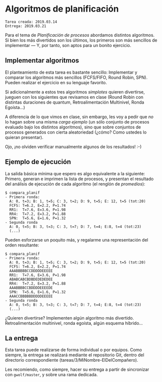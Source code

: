 # Algoritmos de planificación

	Tarea creada: 2019.03.14
	Entrega: 2019.03.21

Para el tema de *Planificación de procesos* abordamos distintos
algoritmos. Si bien los más divertidos son los últimos, los primeros
son más sencillos de implementar — Y, por tanto, son aptos para un
bonito ejercicio.

## Implementar algoritmos

El planteamiento de esta tarea es bastante sencillo: Implementar y
comparar los algoritmos más sencillos (FCFS/FIFO, Round Robin,
SPN). Pueden realizar el ejercicio en su lenguaje favorito.

Si adicionalmente a estos tres algoritmos *simplotes* quieren
divertirse, jueguen con los siguientes que revisamos en clase (Round
Robin con distintas duraciones de quantum, Retroalimentación
Multinivel, Ronda Egoísta...)

A diferencia de lo que vimos en clase, sin embargo, les voy a pedir
que *no* lo hagan sobre una misma *carga ejemplo* (un sólo conjunto de
procesos evaluado bajo los distintos algoritmos), sino que sobre
conjuntos de procesos generados con cierta aleatoriedad (¿cómo? Como
ustedes lo quieran presentar).

Ojo, ¡no olviden verificar manualmente algunos de los resultados! :-)

## Ejemplo de ejecución

La salida básica mínima que espero es algo equivalente a la siguiente:
Primero, generan e imprimen la lista de procesos, y presentan el
resultado del análisis de ejecución de cada algoritmo (el renglón de
*promedios*):

    $ compara_planif
    - Primera ronda:
      A: 0, t=3; B: 1, t=5; C: 3, t=2; D: 9, t=5; E: 12, t=5 (tot:20)
      FCFS: T=6.2, E=2.2, P=1.74
      RR1:  T=7.6, E=3.6, P=1.98
      RR4:  T=7.2, E=3.2, P=1.88
      SPN:  T=5.6, E=1.6, P=1.32
    - Segunda ronda
      A: 0, t=5; B: 3, t=3; C: 3, t=7; D: 7, t=4; E:8, t=4 (tot:23)
      (...)

Pueden esforzarse un poquito más, y regalarme una representación del
orden resultante:

    $ compara_planif
    - Primera ronda:
      A: 0, t=3; B: 1, t=5; C: 3, t=2; D: 9, t=5; E: 12, t=5 (tot:20)
      FCFS: T=6.2, E=2.2, P=1.74
      AAABBBBBCCDDDDDEEEEE
	  RR1:  T=7.6, E=3.6, P=1.98
	  ABABCABCBDBDEDEDEDEE
      RR4:  T=7.2, E=3.2, P=1.88
	  AAABBBBCCBDDDDEEEEDE
      SPN:  T=5.6, E=1.6, P=1.32
	  AAACCBBBBBDDDDDEEEEE
    - Segunda ronda
      A: 0, t=5; B: 3, t=3; C: 3, t=7; D: 7, t=4; E:8, t=4 (tot:23)
      (...)

¿Quieren divertirse? Implementen algún algoritmo más
divertido. Retroalimentación multinivel, ronda egoísta, algún esquema
híbrido...

## La entrega

Esta tarea puede realizarse de forma individual o por equipos. Como
siempre, la entrega se realizará mediante el repositorio Git, dentro
del directorio correspondiente (tareas/3/MiNombre-ElDelCompañero).

Les recomiendo, como siempre, hacer su entrega a partir de
sincronizar con `gwolf/master`, y sobre una rama dedicada.
